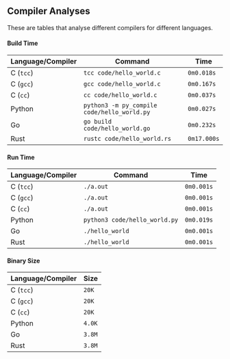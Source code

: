 ## Compiler Analyses

<!-- Please edit the `README.md.tmpl` file instead of the `README.md` -->

These are tables that analyse different compilers for different languages.

#### Build Time

|Language/Compiler|Command|Time|
|-----------------|-------|----|
|C (`tcc`)|`tcc code/hello_world.c`|`0m0.018s`|
|C (`gcc`)|`gcc code/hello_world.c`|`0m0.167s`|
|C (`cc`)|`cc code/hello_world.c`|`0m0.037s`|
|Python|`python3 -m py_compile code/hello_world.py`|`0m0.027s`|
|Go|`go build code/hello_world.go`|`0m0.232s`|
|Rust|`rustc code/hello_world.rs`|`0m17.000s`|

#### Run Time

|Language/Compiler|Command|Time|
|-----------------|-------|----|
|C (`tcc`)|`./a.out`|`0m0.001s`|
|C (`gcc`)|`./a.out`|`0m0.001s`|
|C (`cc`)|`./a.out`|`0m0.001s`|
|Python|`python3 code/hello_world.py`|`0m0.019s`|
|Go|`./hello_world`|`0m0.001s`|
|Rust|`./hello_world`|`0m0.001s`|

#### Binary Size

|Language/Compiler|Size|
|-----------------|----|
|C (`tcc`)|`20K`|
|C (`gcc`)|`20K`|
|C (`cc`)|`20K`|
|Python|`4.0K`|
|Go|`3.8M`|
|Rust|`3.8M`|
